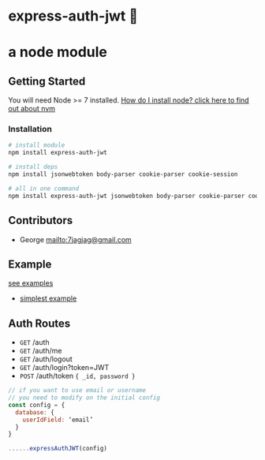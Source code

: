 # express-auth-jwt 🚓

# a node module

## Getting Started

You will need Node >= 7 installed. [How do I install node? click here to find out about nvm](https://github.com/creationix/nvm#installation)

### Installation

```sh
# install module
npm install express-auth-jwt

# install deps
npm install jsonwebtoken body-parser cookie-parser cookie-session

# all in one command
npm install express-auth-jwt jsonwebtoken body-parser cookie-parser cookie-session
```

## Contributors

- George <mailto:7jagjag@gmail.com>

## Example
[see examples][link_examples]
- [simplest example][link_simplest-example]

## Auth Routes

- `GET` /auth
- `GET` /auth/me
- `GET` /auth/logout
- `GET` /auth/login?token=JWT
- `POST` /auth/token `{ _id, password }`

```js
// if you want to use email or username
// you need to modify on the initial config
const config = {
  database: {
    userIdField: ‘email’
  }
}

......expressAuthJWT(config)
```

[link_examples]:https://github.com/g3org3/express-auth-jwt/blob/master/examples
[link_simplest-example]:https://github.com/g3org3/express-auth-jwt/blob/master/examples/server-simplest.js
